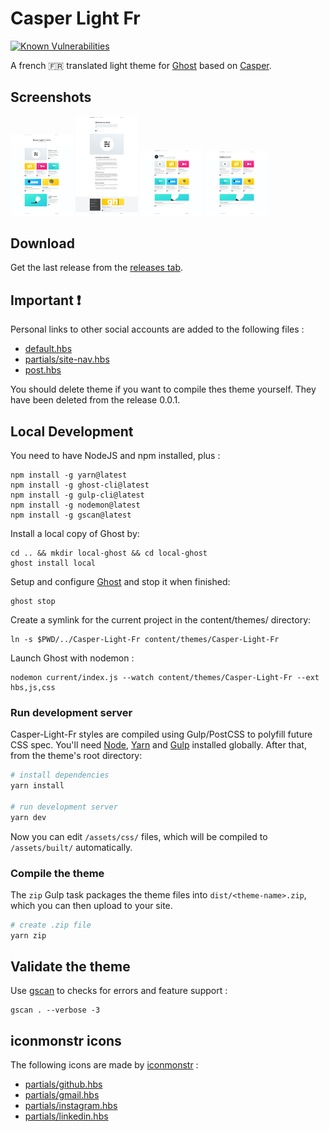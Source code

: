 # Casper Light Fr 

[![Known Vulnerabilities](https://snyk.io/test/github/ziedzaiem/Casper-Light-Fr/badge.svg?targetFile=package.json)](https://snyk.io/test/github/ziedzaiem/Casper-Light-Fr?targetFile=package.json)

A french 🇫🇷 translated light theme for [Ghost](http://github.com/tryghost/ghost/) based on [Casper](https://github.com/TryGhost/Casper).


## Screenshots

<img src="https://raw.githubusercontent.com/ziedzaiem/Casper-Light-Fr/master/Screenshots/homepage.png" width="100" alt="homepage.png" />

<img src="https://raw.githubusercontent.com/ziedzaiem/Casper-Light-Fr/master/Screenshots/post.png" width="100" alt="post.png" />

<img src="https://raw.githubusercontent.com/ziedzaiem/Casper-Light-Fr/master/Screenshots/author.png" width="100" alt="author.png" />

<img src="https://raw.githubusercontent.com/ziedzaiem/Casper-Light-Fr/master/Screenshots/tag.png" width="100" alt="tag.png" />

## Download

Get the last release from the [releases tab](https://github.com/ziedzaiem/Casper-Light-Fr/releases).

## Important ❗

Personal links to other social accounts are added to the following files :

- [default.hbs](default.hbs#L40)
- [partials/site-nav.hbs](partials/site-nav.hbs#L32)
- [post.hbs](post.hbs#L117)

You should delete theme if you want to compile thes theme yourself. They have been deleted from the release 0.0.1.

## Local Development

You need to have NodeJS and npm installed, plus :

```shell
npm install -g yarn@latest
npm install -g ghost-cli@latest
npm install -g gulp-cli@latest
npm install -g nodemon@latest
npm install -g gscan@latest
```

Install a local copy of Ghost by:

```shell
cd .. && mkdir local-ghost && cd local-ghost
ghost install local
```

Setup and configure [Ghost](http://localhost:2368/ghost/) and stop it when finished:

```shell
ghost stop
```

Create a symlink for the current project in the content/themes/ directory:

```shell
ln -s $PWD/../Casper-Light-Fr content/themes/Casper-Light-Fr
```

Launch Ghost with nodemon :

```shell
nodemon current/index.js --watch content/themes/Casper-Light-Fr --ext hbs,js,css
```

### Run development server

Casper-Light-Fr styles are compiled using Gulp/PostCSS to polyfill future CSS spec. You'll need [Node](https://nodejs.org/), [Yarn](https://yarnpkg.com/) and [Gulp](https://gulpjs.com) installed globally. After that, from the theme's root directory:

```bash
# install dependencies
yarn install

# run development server
yarn dev
```

Now you can edit `/assets/css/` files, which will be compiled to `/assets/built/` automatically.

### Compile the theme

The `zip` Gulp task packages the theme files into `dist/<theme-name>.zip`, which you can then upload to your site.

```bash
# create .zip file
yarn zip
```

## Validate the theme

Use [gscan](https://github.com/TryGhost/gscan) to checks for errors and feature support :

```
gscan . --verbose -3
```

## iconmonstr icons

The following icons are made by [iconmonstr](https://iconmonstr.com/) :

- [partials/github.hbs](partials/github.hbs)
- [partials/gmail.hbs](partials/gmail.hbs)
- [partials/instagram.hbs](partials/instagram.hbs)
- [partials/linkedin.hbs](partials/linkedin.hbs)
